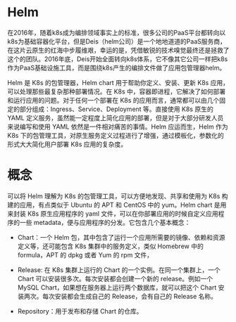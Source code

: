# Helm

在2016年，随着k8s成为编排领域事实上的标准，很多公司的PaaS平台都转向以k8s为基础容器化平台，但是Deis（helm公司）是一个地地道道的PaaS服务商，在这片云原生的红海中步履维艰，幸运的是，凭借敏锐的技术嗅觉最终还是拯救了这个的团队。2016年底，Deis开始全面转向k8s体系，它不像其它公司一样把k8s作为PaaS基础设施工具，而是围绕k8s产生的编排文件做了应用包管理器helm。

Helm 是 K8s 的包管理器，Helm chart 用于帮助你定义、安装、更新 K8s 应用，可以处理那些最复杂那种部署情况。在 K8s 中，容器即进程，它解决了如何部署和运行应用的问题。对于任何一个部署在 K8s 的应用而言，通常都可以由几个固定的部分组成：Ingress、Service、Deployment 等。直接使用 K8s 原生的 YAML 定义服务，虽然能一定程度上简化应用的部署，但是对于大部分研发人员来说编写和使用 YAML 依然是一件相对痛苦的事情。Helm 应运而生，Helm 作为 K8s 下的包管理工具，对原生服务定义过程进行了增强，通过模板化，参数化的形式大大简化用户部署 K8s 应用的复杂度。

# 概念

可以将 Helm 理解为 K8s 的包管理工具，可以方便地发现、共享和使用为 K8s 构建的应用，有点类似于 Ubuntu 的 APT 和 CentOS 中的 yum。Helm chart 是用来封装 K8s 原生应用程序的 yaml 文件，可以在你部署应用的时候自定义应用程序的一些 metadata，便与应用程序的分发。它包含几个基本概念：

- Chart：一个 Helm 包，其中包含了运行一个应用所需要的镜像、依赖和资源定义等，还可能包含 K8s 集群中的服务定义，类似 Homebrew 中的 formula，APT 的 dpkg 或者 Yum 的 rpm 文件，

- Release: 在 K8s 集群上运行的 Chart 的一个实例。在同一个集群上，一个 Chart 可以安装很多次。每次安装都会创建一个新的 release。例如一个 MySQL Chart，如果想在服务器上运行两个数据库，就可以把这个 Chart 安装两次。每次安装都会生成自己的 Release，会有自己的 Release 名称。

- Repository：用于发布和存储 Chart 的仓库。
